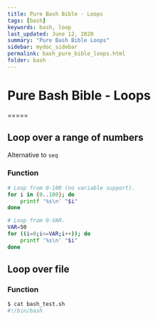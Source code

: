 ```yaml
---
title: Pure Bash Bible - Loops
tags: [bash]
keywords: bash, loop
last_updated: June 12, 2020
summary: "Pure Bash Bible Loops"
sidebar: mydoc_sidebar
permalink: bash_pure_bible_loops.html
folder: bash
---
```


# Pure Bash Bible - Loops
=====

## Loop over a range of numbers
Alternative to `seq`

### Function
```bash
# Loop from 0-100 (no variable support).
for i in {0..100}; do
    printf '%s\n' "$i"
done

# Loop from 0-VAR.
VAR=50
for ((i=0;i<=VAR;i++)); do
    printf '%s\n' "$i"
done
```

## Loop over file

### Function
```bash
$ cat bash_test.sh
#!/bin/bash

current_ifs="${IFS}"

IFS='\n'
while read -r line; do
    printf '%s\n' "${line}"
done < $1

IFS=$current_ifs
```

### Example
```bash
$ ./bash_test.sh bash_test.sh
#!/bin/bash

current_ifs="${IFS}"

IFS='\n'
while read -r line; do
    printf '%s\n' "${line}"
done < $1

IFS=$current_ifs
```

## Loop over files and directories

### Function
```bash
# Greedy example.
for file in *; do
    printf '%s\n' "$file"
done

# PNG files in dir.
for file in ~/Pictures/*.png; do
    printf '%s\n' "$file"
done

# Iterate over directories.
for dir in ~/Downloads/*/; do
    printf '%s\n' "$dir"
done

# Brace Expansion.
for file in /path/to/parentdir/{file1,file2,subdir/file3}; do
    printf '%s\n' "$file"
done

# Iterate recursively.
shopt -s globstar
for file in ~/Pictures/**/*; do
    printf '%s\n' "$file"
done
shopt -u globstarq

```

{% include links.html %}

